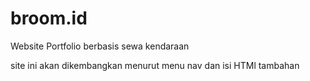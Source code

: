 # broom.id
Website Portfolio berbasis sewa kendaraan

site ini akan dikembangkan menurut menu nav dan isi HTMl tambahan
